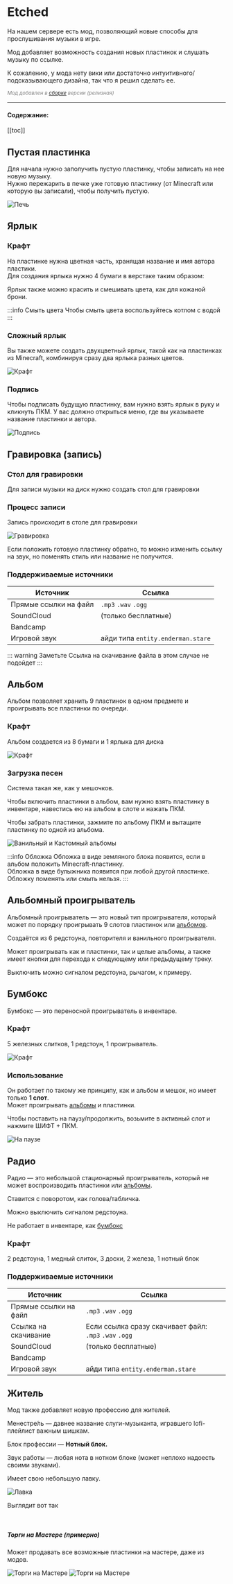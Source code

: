 
# Etched

На нашем сервере есть мод, позволяющий новые способы для прослушивания музыки в игре.<br/>

Мод добавляет возможность создания новых пластинок и слушать музыку по ссылке.<br/>

К сожалению, у мода нету вики или достаточно интуитивного/подсказывающего дизайна, так что я решил сделать ее.

<Links :items="[
    { 
        name: 'Etched', 
        link: 'https://www.curseforge.com/minecraft/mc-mods/etched', 
        image: 'https://media.forgecdn.net/avatars/thumbnails/939/472/64/64/638419301379970746.png',
        desc: 'jackson, Farcr, Ozelot5836'
    }
  ]"
/>

*<span style="color: gray;"><sup>Мод добавлен в <a href='modpack#остальные'>сборке</a> версии <Badge type="info" text="v1.0" /> (релизная)</sup></span>* 

---

#### Содержание:
[[toc]]

## Пустая пластинка
Для начала нужно заполучить пустую пластинку, чтобы записать на нее новую музыку.<br/>
Нужно пережарить в печке уже готовую пластинку (от Minecraft или которую вы записали), чтобы получить пустую.<br/>
<Badge type="warning" text="При пережарке записаной пластинки вы не получите ярлык" />

![Печь](/WIKI/ML-Magic/Etched/demo_img_1.png)


## Ярлык
### Крафт
На пластинке нужна цветная часть, хранящая название и имя автора пластики.<br/>
Для создания ярлыка нужно 4 бумаги в верстаке таким образом:

<BlockCard size="big" :cards="[
  { content: '![demo_img_2](/WIKI/ML-Magic/Etched/demo_img_2.png)\nКрафт'},
  { content: '![demo_img_3](/WIKI/ML-Magic/Etched/demo_img_3.png)\nКрасить'},
]"/> 

Ярлык также можно красить и смешивать цвета, как для кожаной брони.<br/>

:::info Смыть цвета
Чтобы смыть цвета воспользуйтесь котлом с водой
:::


### Сложный ярлык
Вы также можете создать двухцветный ярлык, такой как на пластинках из Minecraft, комбинируя сразу два ярлыка разных цветов.

![Крафт](/WIKI/ML-Magic/Etched/demo_img_4.png)

### Подпись
Чтобы подписать будущую пластинку, вам нужно взять ярлык в руку и кликнуть ПКМ. У вас должно открыться меню, где вы указываете название пластинки и автора.

![Подпись](/WIKI/ML-Magic/Etched/demo_img_5.png)



## Гравировка (запись)
### Стол для гравировки
Для записи музыки на диск нужно создать стол для гравировки <br/>

<BlockCard size="big" :cards="[
  { content: '![demo_img_6](/WIKI/ML-Magic/Etched/demo_img_6.png)\nКрафт'},
  { content: '![demo_img_7](/WIKI/ML-Magic/Etched/demo_img_7.png)\nБлок'},
]"/> 

### Процесс записи
Запись происходит в столе для гравировки<br/>

![Гравировка](/WIKI/ML-Magic/Etched/demo_img_8.png)


Если положить готовую пластинку обратно, то можно изменить ссылку на звук, но поменять стиль или название не получится.

### Поддерживаемые источники
| Источник | Ссылка |
|---|---|
|Прямые ссылки на файл | `.mp3` `.wav` `.ogg` |
|SoundCloud | (только бесплатные)  |
|Bandcamp||
|Игровой звук| айди типа `entity.enderman.stare` |
::: warning Заметьте
Ссылка на скачивание файла в этом случае не подойдет
:::

## Альбом
Альбом позволяет хранить 9 пластинок в одном предмете и проигрывать все пластинки по очереди.<br/>


### Крафт
Альбом создается из 8 бумаги и 1 ярлыка для диска

![Крафт](/WIKI/ML-Magic/Etched/demo_img_9.png)


### Загрузка песен
Система такая же, как у мешочков.

Чтобы включить пластинки в альбом, вам нужно взять пластинку в инвентаре, навестись ею на альбом в слоте и нажать ПКМ.

Чтобы забрать пластинки, зажмите по альбому ПКМ и вытащите пластинку по одной из альбома.

![Ванильный и Кастомный альбомы](/WIKI/ML-Magic/Etched/demo_img_10.png) 


:::info Обложка
Обложка в виде земляного блока появится, если в альбом положить Minecraft-пластинку.<br/>
Обложка в виде булыжника появится при любой другой пластинке.<br/>
Обложку поменять или смыть нельзя. 
:::


## Альбомный проигрыватель
Альбомный проигрыватель — это новый тип проигрывателя, который может по порядку проигрывать 9 слотов пластинок или [альбомов](#альбом).<br/>

Создаётся из 6 редстоуна, повторителя и ванильного проигрывателя.

<BlockCard size="medium" :cards="[
  { content: '![demo_img_11](/WIKI/ML-Magic/Etched/demo_img_11.png)\nКрафт'},
  { content: '![demo_img_12](/WIKI/ML-Magic/Etched/demo_img_12.png)\nБлок'},
  { content: '![demo_img_13](/WIKI/ML-Magic/Etched/demo_img_13.png)\nМеню'},
]"/> 

Может проигрывать как и пластинки, так и целые альбомы, а также имеет кнопки для перехода к следующему или предыдущему треку.

Выключить можно сигналом редстоуна, рычагом, к примеру.

## Бумбокс

Бумбокс — это переносной проигрыватель в инвентаре.

### Крафт
5 железных слитков, 1 редстоун, 1 проигрыватель.

![Крафт](/WIKI/ML-Magic/Etched/demo_img_14.png)


### Использование

Он работает по такому же принципу, как и альбом и мешок, но имеет только **1 слот**.<br/>
Может проигрывать [альбомы](#альбом) и пластинки.


Чтобы поставить на паузу/продолжить, возьмите в активный слот и нажмите ШИФТ + ПКМ.

![На паузе](/WIKI/ML-Magic/Etched/demo_img_15.png)

## Радио
Радио — это небольшой стационарный проигрыватель, который не может воспроизводить пластинки или [альбомы](#альбом).

Ставится с поворотом, как голова/табличка.

Можно выключить сигналом редстоуна.

Не работает в инвентаре, как [бумбокс](#бумбокс)

### Крафт
2 редстоуна, 1 медный слиток, 3 доски, 2 железа, 1 нотный блок

<BlockCard size="medium" :cards="[
  { content: '![demo_img_16](/WIKI/ML-Magic/Etched/demo_img_16.png)\nКрафт'},
  { content: '![demo_img_17](/WIKI/ML-Magic/Etched/demo_img_17.png)\nБлок'},
  { content: '![demo_img_18](/WIKI/ML-Magic/Etched/demo_img_18.png)\nМеню'},
]"/> 

### Поддерживаемые источники
| Источник | Ссылка |
|---|---|
|Прямые ссылки на файл | `.mp3` `.wav` `.ogg` |
|Ссылка на скачивание| Если ссылка сразу скачивает файл: `.mp3` `.wav` `.ogg`|
|SoundCloud | (только бесплатные)  |
|Bandcamp||
|Игровой звук| айди типа `entity.enderman.stare` |

## Житель
Мод также добавляет новую профессию для жителей.

Менестре́ль — давнее название слуги-музыканта, игравшего lofi-плейлист важным шишкам.

Блок профессии — **Нотный блок.**

Звук работы — любая нота в нотном блоке (может неплохо надоесть своими звуками).

Имеет свою небольшую лавку.

![Лавка](/WIKI/ML-Magic/Etched/demo_img_19.png)

Выглядит вот так

<BlockCard size="big" :cards="[
  { content: '![demo_img_20](/WIKI/ML-Magic/Etched/demo_img_20.png)'},
  { content: '![demo_img_21](/WIKI/ML-Magic/Etched/demo_img_21.png)'},
]"/> 
<br/>

##### Торги на Мастере (примерно) 
Может продавать все возможные пластинки на мастере, даже из модов.

![Торги на Мастере](/WIKI/ML-Magic/Etched/demo_img_22.png)
![Торги на Мастере](/WIKI/ML-Magic/Etched/demo_img_23.png)


